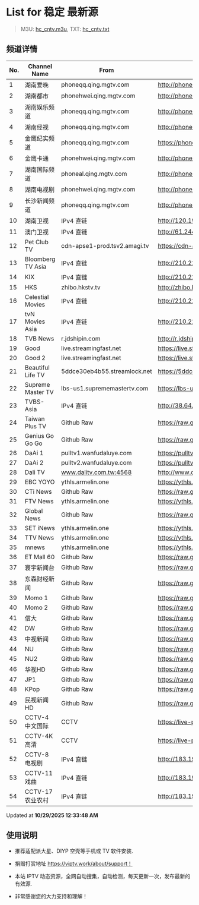 # List for **稳定 最新源**

> M3U: [hc_cntv.m3u](./hc_cntv.m3u ), TXT: [hc_cntv.txt](./txt/hc_cntv.txt )

## 频道详情

| No. | Channel Name | From | Source |
| --- | ------------ | ---- | ------ |
| 1 | 湖南爱晚 | phoneqq.qing.mgtv.com | <http://phoneqq.qing.mgtv.com/nn_live/nn_x64/dWlwPTEwNi4xNC4zOC41NSZ0ZXJtPTUmcWlkPSZjZG5leF9pZD1xcV9waG9uZV9saXZlJmNocz0mZGVmPTEmcz01ZDI3NTY2ZTc5NzJiYjVlMDM3MjhhYTE2YmRlMmY3NyZ1aWQ9JnV1aWQ9MDFlMWU5Njk2MGU1MDE0MjM1OTkzODhmNzAyZGU1YzYtNmEwZTI2Mzcmdj0yJmFzPTAmZXM9MTc2MTY3ODAxMA,,/HNGGMPP360.m3u8> |
| 2 | 湖南都市 | phonehwei.qing.mgtv.com | <http://phonehwei.qing.mgtv.com/nn_live/nn_x64/dWlwPTEwNi4xNC4zOC41NSZ0ZXJtPTUmcWlkPSZjZG5leF9pZD1od19waG9uZSZjaHM9JmRlZj0xJnM9Y2Y0NGVhNTdlNjg1MWJmMmFjNDk5ZmJhYzU5NzYyY2ImdWlkPSZ1dWlkPWI4ZmFhZDhiY2YzYWZhYTc3Y2VjMzc3YjcwNzA1YmJlLTZhMGUyNjM3JnY9MiZhcz0wJmVzPTE3NjE2ODE0OTM,/HNDSMPP360.m3u8> |
| 3 | 湖南娱乐频道 | phoneqq.qing.mgtv.com | <http://phoneqq.qing.mgtv.com/nn_live/nn_x64/dWlwPTEwNi4xNC4zOC41NSZ0ZXJtPTUmcWlkPSZjZG5leF9pZD1xcV9waG9uZV9saXZlJmNocz0mZGVmPTEmcz0yNDNjMmU4YWNjNzMxYzNmOGQ2ODBkNWU1MmI0N2E2NCZ1aWQ9JnV1aWQ9YjRiNjYyYmQ2ZDYwY2I2M2IxNWRhNDFiNjgxZjdmZGQtNmEwZTI2Mzcmdj0yJmFzPTAmZXM9MTc2MTY3MDgxMw,,/HNYLMPP360.m3u8> |
| 4 | 湖南经视 | phoneqq.qing.mgtv.com | <http://phoneqq.qing.mgtv.com/nn_live/nn_x64/dWlwPTEwNi4xNC4zOC41NSZ0ZXJtPTUmcWlkPSZjZG5leF9pZD1xcV9waG9uZV9saXZlJmNocz0mZGVmPTEmcz0wMTVkODBkZmQ5NzNiYTE5ODU0N2JkZjY0YTk2ZDljOCZ1aWQ9JnV1aWQ9ODRlN2EzOWU0NTVhOTM4YzYwNjcwNGYzODBiOTBlZDYtNmEwZTI2Mzcmdj0yJmFzPTAmZXM9MTc2MTY3NDEyMw,,/HNJSMPP360.m3u8> |
| 5 | 金鹰纪实频道 | phoneqq.qing.mgtv.com | <https://phoneqq.qing.mgtv.com/nn_live/nn_x64/dWlwPTEwNi4xNC4zOC41NSZ0ZXJtPTUmcWlkPSZjZG5leF9pZD1xcV9waG9uZV9saXZlJmNocz0mZGVmPTEmcz05YmEyMGQ1YjZiYzI5NGQ0NGQ0NGI2MWMyYjFhYmMzZSZ1aWQ9JnV1aWQ9YjgzZWFjYmZlZWM3ZGQyYmIyNjM3OWUzYmFiMmJmNGItNmEwZTI2Mzcmdj0yJmFzPTAmZXM9MTc2MTY2NjkzOA,,/JYJSMPP360.m3u8> |
| 6 | 金鹰卡通 | phonehwei.qing.mgtv.com | <http://phonehwei.qing.mgtv.com/nn_live/nn_x64/dWlwPTEwNi4xNC4zOC41NSZ0ZXJtPTUmcWlkPSZjZG5leF9pZD1od19waG9uZSZjaHM9JmRlZj0xJnM9YTBmOGY2OGQwNjU5MDM3ZDM4NDEzNmY1NGYzYjA5ZTMmdWlkPSZ1dWlkPTRlMGE0NWRhMzE4N2ZhMTA0MTdmOWRmMWJkOGRjOGFjLTZhMGUyNjM3JnY9MiZhcz0wJmVzPTE3NjE2NzA1Mzc,/JYKTMPP360.m3u8> |
| 7 | 湖南国际频道 | phoneal.qing.mgtv.com | <http://phoneal.qing.mgtv.com/nn_live/nn_x64/dWlwPTEwNi4xNC4zOC41NSZ0ZXJtPTUmcWlkPSZjZG5leF9pZD1hbF9waG9uZTMmY2hzPSZkZWY9MSZzPTVjOWQxNzVkODIyZDk3YTdlMzBhOGE4NzI5MTU2ZjM3JnVpZD0mdXVpZD03N2FjODBlYjA2NWYxMzA1NWJjNGVhOWUxNjUyNDRkYS02YTBlMjYzNyZ2PTImYXM9MCZlcz0xNzYxNjgxNjMy/HNGJMPP360.m3u8> |
| 8 | 湖南电视剧 | phonehwei.qing.mgtv.com | <http://phonehwei.qing.mgtv.com/nn_live/nn_x64/dWlwPTEwNi4xNC4zOC41NSZ0ZXJtPTUmcWlkPSZjZG5leF9pZD1od19waG9uZSZjaHM9JmRlZj0xJnM9MDIwMzE1ODkxN2YyM2NiN2Y1NWFmMzlkZjgzMzE0ZmMmdWlkPSZ1dWlkPTkzYjU4MzY5YmNmOWRkMjNmZjlhYTdmNTZlZTdkM2M4LTZhMGUyNjM3JnY9MiZhcz0wJmVzPTE3NjE2NjMzNDA,/HNDSJMPP360.m3u8> |
| 9 | 长沙新闻频道 | phoneqq.qing.mgtv.com | <http://phoneqq.qing.mgtv.com/nn_live/nn_x64/dWlwPTEwNi4xNC4zOC41NSZ0ZXJtPTUmcWlkPSZjZG5leF9pZD1xcV9waG9uZV9saXZlJmNocz0mZGVmPTEmcz1jNmFkNWU2NjJmODRmZTQ2Nzg4MzA0YTQ3Y2Q4MmMzOCZ1aWQ9JnV1aWQ9ZGUzOTE3ZmJmYmI5MDdlOWMzMWE3ODNmZGY0YTI1MTMtNmEwZTI2Mzcmdj0yJmFzPTAmZXM9MTc2MTY2MzM0Mg,,/CSXWMPP360.m3u8> |
| 10 | 湖南卫视 | IPv4 直链 | <http://120.196.232.43:8088/rrs03.hw.gmcc.net/PLTV/651/224/3221226698/1.m3u8> |
| 11 | 澳门卫视 | IPv4 直链 | <http://61.244.22.4/ch1/ch1.live/playlist.m3u8> |
| 12 | Pet Club TV | cdn-apse1-prod.tsv2.amagi.tv | <https://cdn-apse1-prod.tsv2.amagi.tv/linear/amg01076-lightningintern-petclub-samsungnz/playlist.m3u8> |
| 13 | Bloomberg TV Asia | IPv4 直链 | <http://210.210.155.37/dr9445/h/h03/index.m3u8> |
| 14 | KIX | IPv4 直链 | <http://210.210.155.37/dr9445/h/h07/index.m3u8> |
| 15 | HKS | zhibo.hkstv.tv | <http://zhibo.hkstv.tv/livestream/mutfysrq/playlist.m3u8> |
| 16 | Celestial Movies | IPv4 直链 | <http://210.210.155.37/dr9445/h/h14/index.m3u8> |
| 17 | tvN Movies Asia | IPv4 直链 | <http://210.210.155.37/dr9445/h/h21/index.m3u8> |
| 18 | TVB News | r.jdshipin.com | <http://r.jdshipin.com/CkuBd> |
| 19 | Good | live.streamingfast.net | <https://live.streamingfast.net/osmflivech1.m3u8> |
| 20 | Good 2 | live.streamingfast.net | <https://live.streamingfast.net/osmflivech2.m3u8> |
| 21 | Beautiful Life TV | 5ddce30eb4b55.streamlock.net | <https://5ddce30eb4b55.streamlock.net/bltvhd/bltv1/playlist.m3u8> |
| 22 | Supreme Master TV | lbs-us1.suprememastertv.com | <https://lbs-us1.suprememastertv.com/720p.m3u8> |
| 23 | TVBS-Asia | IPv4 直链 | <http://38.64.72.148/hls/modn/list/4005/playlist.m3u8> |
| 24 | Taiwan Plus TV | Github Raw | <https://raw.githubusercontent.com/ChiSheng9/iptv/master/TV78.m3u8> |
| 25 | Genius Go Go Go | Github Raw | <https://raw.githubusercontent.com/ChiSheng9/iptv/master/TV26.m3u8> |
| 26 | DaAi 1 | pulltv1.wanfudaluye.com | <https://pulltv1.wanfudaluye.com/live/tv1.m3u8> |
| 27 | DaAi 2 | pulltv2.wanfudaluye.com | <https://pulltv2.wanfudaluye.com/live/tv2.m3u8> |
| 28 | Dali TV | www.dalitv.com.tw:4568 | <http://www.dalitv.com.tw:4568/live/dali/index.m3u8> |
| 29 | EBC YOYO | ythls.armelin.one | <https://ythls.armelin.one/channel/UCiWRSesvSYmY7YOyz0tv_zQ.m3u8> |
| 30 | CTi News | Github Raw | <https://raw.githubusercontent.com/ChiSheng9/iptv/master/TV28.m3u8> |
| 31 | FTV News | ythls.armelin.one | <https://ythls.armelin.one/channel/UC2VmWn8dAqkzlQqvy02E1PA.m3u8> |
| 32 | Global News | Github Raw | <https://raw.githubusercontent.com/ChiSheng9/iptv/master/TV02.m3u8> |
| 33 | SET iNews | ythls.armelin.one | <https://ythls.armelin.one/channel/UCoNYj9OFHZn3ACmmeRCPwbA.m3u8> |
| 34 | TTV News | ythls.armelin.one | <https://ythls.armelin.one/channel/UC8ROUUjHzEQm-ndb69CX8Ww.m3u8> |
| 35 | mnews | ythls.armelin.one | <https://ythls.armelin.one/channel/UC4LjkybVKXCDlneVXlKAbmw.m3u8> |
| 36 | ET Mall 60 | Github Raw | <https://raw.githubusercontent.com/ChiSheng9/iptv/master/TV18.m3u8> |
| 37 | 寰宇新闻台 | Github Raw | <https://raw.githubusercontent.com/ChiSheng9/iptv/master/TV02.m3u8> |
| 38 | 东森财经新闻 | Github Raw | <https://raw.githubusercontent.com/ChiSheng9/iptv/master/TV03.m3u8> |
| 39 | Momo 1 | Github Raw | <https://raw.githubusercontent.com/ChiSheng9/iptv/master/TV04.m3u8> |
| 40 | Momo 2 | Github Raw | <https://raw.githubusercontent.com/ChiSheng9/iptv/master/TV05.m3u8> |
| 41 | 信大 | Github Raw | <https://raw.githubusercontent.com/ChiSheng9/iptv/master/TV07.m3u8> |
| 42 | DW | Github Raw | <https://raw.githubusercontent.com/ChiSheng9/iptv/master/TV08.m3u8> |
| 43 | 中视新闻 | Github Raw | <https://raw.githubusercontent.com/ChiSheng9/iptv/master/TV09.m3u8> |
| 44 | NU | Github Raw | <https://raw.githubusercontent.com/ChiSheng9/iptv/master/TV10.m3u8> |
| 45 | NU2 | Github Raw | <https://raw.githubusercontent.com/ChiSheng9/iptv/master/TV14.m3u8> |
| 46 | 华视HD | Github Raw | <https://raw.githubusercontent.com/ChiSheng9/iptv/master/TV12.m3u8> |
| 47 | JP1 | Github Raw | <https://raw.githubusercontent.com/ChiSheng9/iptv/master/TV15.m3u8> |
| 48 | KPop | Github Raw | <https://raw.githubusercontent.com/ChiSheng9/iptv/master/TV16.m3u8> |
| 49 | 民视新闻HD | Github Raw | <https://raw.githubusercontent.com/ChiSheng9/iptv/master/TV17.m3u8> |
| 50 | CCTV-4 中文国际 | CCTV | <https://live-play-hls.cctvnews.cctv.com/CCTVChannel/channel_cctv4_mbd.m3u8?auth_key=1761703384-1-pcs836b18704058488b9badb2cb13c495df-4c05d06de34dd465a13b3a83048d577e&yid=pcs836b18704058488b9badb2cb13c495df> |
| 51 | CCTV-4K 高清 | CCTV | <https://live-play-hls.cctvnews.cctv.com/CCTVChannel/channel_cctv4k_mbd.m3u8?auth_key=1761703404-1-pcsd82735f132154185b52bf8ef9407c0a1-2f5e653aa20ed8efff8192539049e08b&yid=pcsd82735f132154185b52bf8ef9407c0a1> |
| 52 | CCTV-8 电视剧 | IPv4 直链 | <http://183.196.25.171:808/hls/77/index.m3u8> |
| 53 | CCTV-11 戏曲 | IPv4 直链 | <http://183.196.25.171:808/hls/11/index.m3u8> |
| 54 | CCTV-17 农业农村 | IPv4 直链 | <http://183.196.25.171:808/hls/93/index.m3u8> |

Updated at **10/29/2025 12:33:48 AM**

## 使用说明

- 推荐适配派大星、DIYP 空壳等手机或 TV 软件安装.

- 捐赠打赏地址 <https://viptv.work/about/support！>

- 本站 IPTV 动态资源，全网自动搜集，自动检测，每天更新一次，发布最新的有效源.

- 非常感谢您的大力支持和理解！
